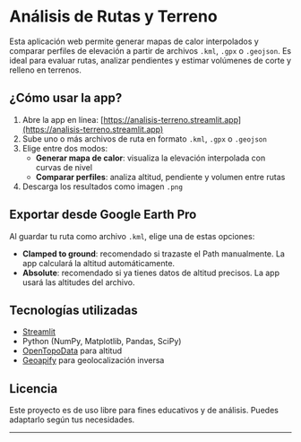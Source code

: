 # Análisis de Rutas y Terreno

Esta aplicación web permite generar mapas de calor interpolados y comparar perfiles de elevación a partir de archivos `.kml`, `.gpx` o `.geojson`. Es ideal para evaluar rutas, analizar pendientes y estimar volúmenes de corte y relleno en terrenos.

## ¿Cómo usar la app?

1. Abre la app en línea: [https://analisis-terreno.streamlit.app](https://analisis-terreno.streamlit.app) 
2. Sube uno o más archivos de ruta en formato `.kml`, `.gpx` o `.geojson`
3. Elige entre dos modos:
   - **Generar mapa de calor**: visualiza la elevación interpolada con curvas de nivel
   - **Comparar perfiles**: analiza altitud, pendiente y volumen entre rutas
4. Descarga los resultados como imagen `.png`

## Exportar desde Google Earth Pro

Al guardar tu ruta como archivo `.kml`, elige una de estas opciones:

- **Clamped to ground**: recomendado si trazaste el Path manualmente. La app calculará la altitud automáticamente.
- **Absolute**: recomendado si ya tienes datos de altitud precisos. La app usará las altitudes del archivo.

## Tecnologías utilizadas

- [Streamlit](https://streamlit.io/)
- Python (NumPy, Matplotlib, Pandas, SciPy)
- [OpenTopoData](https://www.opentopodata.org/) para altitud
- [Geoapify](https://www.geoapify.com/) para geolocalización inversa

## Licencia

Este proyecto es de uso libre para fines educativos y de análisis. Puedes adaptarlo según tus necesidades.


---
